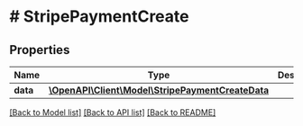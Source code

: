 # # StripePaymentCreate

## Properties

Name | Type | Description | Notes
------------ | ------------- | ------------- | -------------
**data** | [**\OpenAPI\Client\Model\StripePaymentCreateData**](StripePaymentCreateData.md) |  |

[[Back to Model list]](../../README.md#models) [[Back to API list]](../../README.md#endpoints) [[Back to README]](../../README.md)
